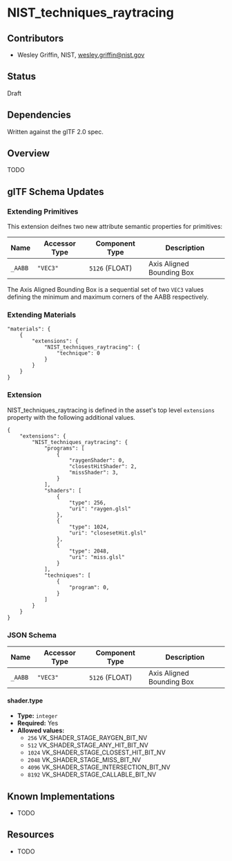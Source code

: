 # NIST_techniques_raytracing

## Contributors

- Wesley Griffin, NIST, wesley.griffin@nist.gov

## Status

Draft

## Dependencies

Written against the glTF 2.0 spec.

## Overview

TODO

## glTF Schema Updates

### Extending Primitives

This extension deifnes two new attribute semantic properties for primitives:

| Name    | Accessor Type | Component Type | Description               |
|---------|---------------|----------------|---------------------------|
| `_AABB` | `"VEC3"`      | `5126` (FLOAT) | Axis Aligned Bounding Box |

The Axis Aligned Bounding Box is a sequential set of two `VEC3` values defining
the minimum and maximum corners of the AABB respectively.

### Extending Materials

~~~
"materials": {
    {
        "extensions": {
            "NIST_techniques_raytracing": {
                "technique": 0
            }
        }
    }
}
~~~

### Extension

NIST_techniques_raytracing is defined in the asset's top level `extensions`
property with the following additional values.

~~~
{
    "extensions": {
        "NIST_techniques_raytracing": {
            "programs": [
                {
                    "raygenShader": 0,
                    "closestHitShader": 2,
                    "missShader": 3,
                }
            ],
            "shaders": [
                {
                    "type": 256,
                    "uri": "raygen.glsl"
                },
                {
                    "type": 1024,
                    "uri": "closesetHit.glsl"
                },
                {
                    "type": 2048,
                    "uri": "miss.glsl"
                }
            ],
            "techniques": [
                {
                    "program": 0,
                }
            ]
        }
    }
}
~~~

### JSON Schema

| Name    | Accessor Type | Component Type | Description               |
|---------|---------------|----------------|---------------------------|
| `_AABB` | `"VEC3"`      | `5126` (FLOAT) | Axis Aligned Bounding Box |

#### shader.type

- **Type:** `integer`
- **Required:** Yes
- **Allowed values:**
  - `256` VK_SHADER_STAGE_RAYGEN_BIT_NV
  - `512` VK_SHADER_STAGE_ANY_HIT_BIT_NV
  - `1024` VK_SHADER_STAGE_CLOSEST_HIT_BIT_NV
  - `2048` VK_SHADER_STAGE_MISS_BIT_NV
  - `4096` VK_SHADER_STAGE_INTERSECTION_BIT_NV
  - `8192` VK_SHADER_STAGE_CALLABLE_BIT_NV

## Known Implementations

- TODO

## Resources

- TODO